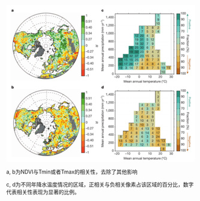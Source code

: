 ![image-20220506210441694](https://raw.githubusercontent.com/PerhapsChen/picgo_pic/main/image-20220506210441694.png)

a, b为NDVI与Tmin或者Tmax的相关性，去除了其他影响

c, d为不同年降水温度情况的区域，正相关与负相关像素占该区域的百分比，数字代表相关性表现为显著的比例。